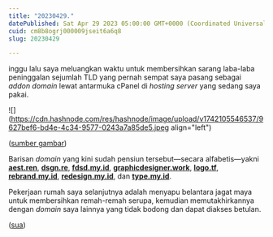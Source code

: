 ```yaml
---
title: "20230429."
datePublished: Sat Apr 29 2023 05:00:00 GMT+0000 (Coordinated Universal Time)
cuid: cm8b8ogrj000009jseit6a6q8
slug: 20230429

---
```


inggu lalu saya meluangkan waktu untuk membersihkan sarang laba-laba peninggalan sejumlah TLD yang pernah sempat saya pasang sebagai *addon domain* lewat antarmuka cPanel di *hosting server* yang sedang saya pakai.

![](https://cdn.hashnode.com/res/hashnode/image/upload/v1742105546537/9627bef6-bd4e-4c34-9577-0243a7a85de5.jpeg align="left")

([sumber gambar](https://www.oldbookillustrations.com/illustrations/spider-web/))

Barisan *domain* yang kini sudah pensiun tersebut—secara alfabetis—yakni [**aest.ren**](http://aest.ren), [**dsgn.re**](http://dsgn.re), [**fdsd.my.id**](http://fdsd.my.id), [**graphicdesigner.work**](http://graphicdesigner.work), [**logo.tf**](http://logo.tf), [**rebrand.my.id**](http://rebrand.my.id), [**redesign.my.id**](http://redesign.my.id), dan [**type.my.id**](http://type.my.id).

Pekerjaan rumah saya selanjutnya adalah menyapu belantara jagat maya untuk membersihkan remah-remah serupa, kemudian memutakhirkannya dengan *domain* saya lainnya yang tidak bodong dan dapat diakses betulan.

([sua](https://sua.ist))